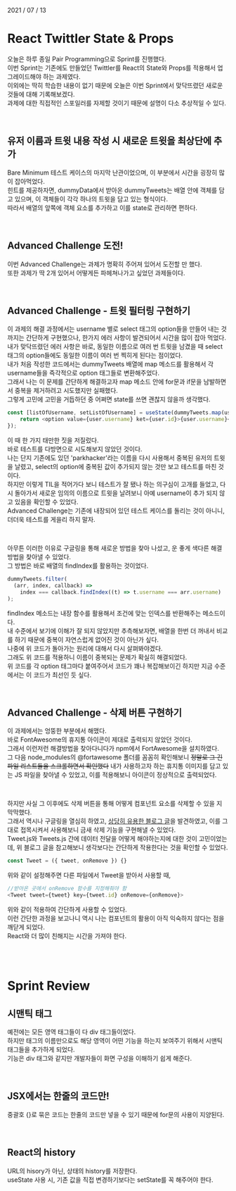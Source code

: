 2021 / 07 / 13

# React Twittler State & Props

오늘은 하루 종일 Pair Programming으로 Sprint를 진행했다.  
이번 Sprint는 기존에도 만들었던 Twittler를 React의 State와 Props를 적용해서 업그레이드해야 하는 과제였다.  
이외에는 딱히 학습한 내용이 없기 때문에 오늘은 이번 Sprint에서 맞닥뜨렸던 새로운 것들에 대해 기록해보겠다.  
과제에 대한 직접적인 스포일러를 자제할 것이기 때문에 설명이 다소 추상적일 수 있다.

</br>

## 유저 이름과 트윗 내용 작성 시 새로운 트윗을 최상단에 추가

Bare Minimum 테스트 케이스의 마지막 난관이었으며, 이 부분에서 시간을 굉장히 많이 잡아먹었다.  
힌트를 제공하자면, dummyData에서 받아온 dummyTweets는 배열 안에 객체를 담고 있으며, 이 객체들이 각각 하나의 트윗을 담고 있는 형식이다.  
따라서 배열의 앞쪽에 객체 요소를 추가하고 이를 state로 관리하면 편하다.

</br>

## Advanced Challenge 도전!

이번 Advanced Challenge는 과제가 명확히 주어져 있어서 도전할 만 했다.  
또한 과제가 딱 2개 있어서 어떻게든 파헤쳐나가고 싶었던 과제들이다.

</br>

## Advanced Challenge - 트윗 필터링 구현하기

이 과제의 해결 과정에서는 username 별로 select 태그의 option들을 만들어 내는 것까지는 간단하게 구현했으나, 한가지 에러 사항이 발견되어서 시간을 많이 잡아 먹었다.  
내가 맞닥뜨렸던 에러 사항은 바로, 동일한 이름으로 여러 번 트윗을 남겼을 때 select 태그의 option들에도 동일한 이름이 여러 번 찍히게 된다는 점이었다.  
내가 처음 작성한 코드에서는 dummyTweets 배열에 map 메소드를 활용해서 각 username들을 즉각적으로 option 태그들로 변환해주었다.  
그래서 나는 이 문제를 간단하게 해결하고자 map 메소드 안에 for문과 if문을 남발하면서 중복을 제거하려고 시도했지만 실패했다.  
그렇게 고민에 고민을 거듭하던 중 어쩌면 state를 쓰면 괜찮지 않을까 생각했다.

```javascript
const [listOfUsername, setListOfUsername] = useState(dummyTweets.map(user) => {
    return <option value={user.username} ket={user.id}>{user.username}</option>
});
```

이 때 한 가지 태만한 짓을 저질렀다.  
바로 테스트를 다방면으로 시도해보지 않았던 것이다.  
나는 단지 기존에도 있던 'parkhacker'라는 이름을 다시 사용해서 중복된 유저의 트윗을 날렸고, select의 option에 중복된 값이 추가되지 않는 것만 보고 테스트를 마친 것이다.  
하지만 이렇게 TIL을 적어가다 보니 테스트가 잘 됐나 하는 의구심이 고개를 들었고, 다시 돌아가서 새로운 임의의 이름으로 트윗을 날려보니 아예 username이 추가 되지 않고 있음을 확인할 수 있었다.  
Advanced Challenge는 기존에 내장되어 있던 테스트 케이스를 돌리는 것이 아니니, 더더욱 테스트를 게을리 하지 말자.

</br>

아무튼 이러한 이유로 구글링을 통해 새로운 방법을 찾아 나섰고, 운 좋게 색다른 해결 방법을 찾아낼 수 있었다.  
그 방법은 바로 배열의 findIndex를 활용하는 것이었다.

```javascript
dummyTweets.filter(
  (arr, index, callback) =>
    index === callback.findIndex((t) => t.username === arr.username)
);
```

findIndex 메소드는 내장 함수를 활용해서 조건에 맞는 인덱스를 반환해주는 메소드이다.  
내 수준에서 보기에 이해가 잘 되지 않았지만 추측해보자면, 배열을 한번 더 꺼내서 비교를 하기 때문에 중복이 자연스럽게 없어진 것이 아닌가 싶다.  
나중에 위 코드가 돌아가는 원리에 대해서 다시 살펴봐야겠다.  
그래도 위 코드를 적용하니 이름이 중복되는 문제가 확실히 해결되었다.  
위 코드를 각 option 태그마다 붙여주어서 코드가 꽤나 복잡해보이긴 하지만 지금 수준에서는 이 코드가 최선인 듯 싶다.

</br>

## Advanced Challenge - 삭제 버튼 구현하기

이 과제에서는 엉뚱한 부분에서 해맸다.  
바로 FontAwesome의 휴지통 아이콘이 제대로 출력되지 않았던 것이다.  
그래서 이런저런 해결방법을 찾아다니다가 npm에서 FortAwesome을 설치하였다.  
그 다음 node_modules의 @fortawesome 폴더를 꼼꼼히 확인해보니 ~~정말로 그 긴 파일 리스트들을 스크롤하면서 확인했다~~ 내가 사용하고자 하는 휴지통 이미지를 담고 있는 JS 파일을 찾아낼 수 있었고, 이를 적용해보니 아이콘이 정상적으로 출력되었다.

</br>

하지만 사실 그 이후에도 삭제 버튼을 통해 어떻게 컴포넌트 요소를 삭제할 수 있을 지 막막했다.  
그래서 역시나 구글링을 열심히 하였고, [상당히 유용한 블로그 글](https://ossam5.tistory.com/m/167?category=921604)을 발견하였고, 이를 그대로 접목시켜서 사용해보니 금새 삭제 기능을 구현해낼 수 있었다.  
Tweet.js와 Tweets.js 간에 데이터 전달을 어떻게 해야하는지에 대한 것이 고민이었는데, 위 블로그 글을 참고해보니 생각보다는 간단하게 작용한다는 것을 확인할 수 있었다.

```javascript
const Tweet = ({ tweet, onRemove }) {}
```

위와 같이 설정해주면 다른 파일에서 Tweet을 받아서 사용할 때,

```javascript
//받아온 곳에서 onRemove 함수를 지정해줘야 함
<Tweet tweet={tweet} key={tweet.id} onRemove={onRemove}>
```

위와 같이 적용하여 간단하게 사용할 수 있었다.  
이런 간단한 과정을 보고나니 역시 나는 컴포넌트의 활용이 아직 익숙하지 않다는 점을 깨닫게 되었다.  
React와 더 많이 친해지는 시간을 가져야 한다.

</br>
</br>

# Sprint Review

## 시맨틱 태그

예전에는 모든 영역 태그들이 다 div 태그들이었다.  
하지만 태그의 이름만으로도 해당 영역이 어떤 기능을 하는지 보여주기 위해서 시맨틱 태그들을 추가하게 되었다.  
기능은 div 태그와 같지만 개발자들이 화면 구성을 이해하기 쉽게 해준다.

</br>

## JSX에서는 한줄의 코드만!

중괄호 {}로 묶은 코드는 한줄의 코드만 넣을 수 있기 때문에 for문의 사용이 지양된다.

</br>

## React의 history

URL의 hisory가 아닌, 상태의 history를 저장한다.  
useState 사용 시, 기존 값을 직접 변경하기보다는 setState를 꼭 해주어야 한다.
